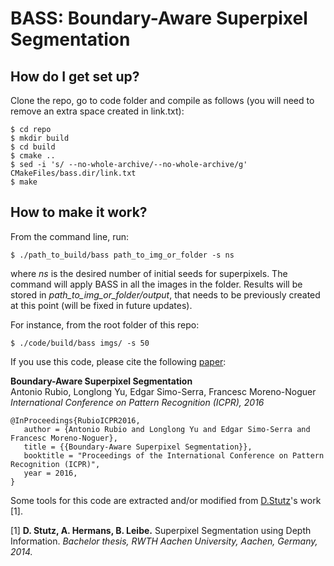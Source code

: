 # BASS: Boundary-Aware Superpixel Segmentation
## How do I get set up?
Clone the repo, go to code folder and compile as follows (you will need to remove an extra space created in link.txt):
```
$ cd repo
$ mkdir build
$ cd build
$ cmake ..
$ sed -i 's/ --no-whole-archive/--no-whole-archive/g' CMakeFiles/bass.dir/link.txt 
$ make
```
## How to make it work?
From the command line, run:
```
$ ./path_to_build/bass path_to_img_or_folder -s ns
```
where _ns_ is the desired number of initial seeds for superpixels. The command will apply BASS in all the images in the folder. Results will be stored in _path_to_img_or_folder/output_, that needs to be previously created at this point (will be fixed in future updates).

For instance, from the root folder of this repo:
```
$ ./code/build/bass imgs/ -s 50
```
If you use this code, please cite the following [paper](http://hi.cs.waseda.ac.jp/~esimo/publications/RubioICPR2016.pdf):

**Boundary-Aware Superpixel Segmentation**  
Antonio Rubio, Longlong Yu, Edgar Simo-Serra, Francesc Moreno-Noguer  
_International Conference on Pattern Recognition (ICPR), 2016_
```
@InProceedings{RubioICPR2016,
   author = {Antonio Rubio and Longlong Yu and Edgar Simo-Serra and Francesc Moreno-Noguer},
   title = {{Boundary-Aware Superpixel Segmentation}},
   booktitle = "Proceedings of the International Conference on Pattern Recognition (ICPR)",
   year = 2016,
}
```

Some tools for this code are extracted and/or modified from [D.Stutz](https://github.com/davidstutz/seeds-revised)'s work [1].
 
 [1] **D. Stutz, A. Hermans, B. Leibe.**
     Superpixel Segmentation using Depth Information.
     _Bachelor thesis, RWTH Aachen University, Aachen, Germany, 2014._
